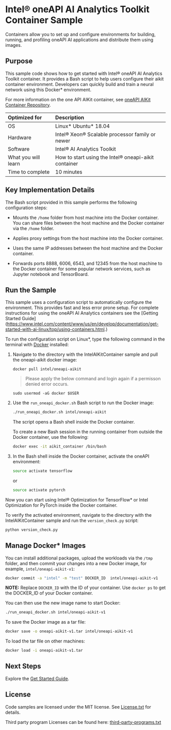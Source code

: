 ﻿# Intel&reg; oneAPI AI Analytics Toolkit Container Sample

Containers allow you to set up and configure environments for
building, running, and profiling oneAPI AI applications and distribute
them using images.


## Purpose

This sample code shows how to get started with Intel® oneAPI AI
Analytics Toolkit container. It provides a Bash script to help users
configure their aikit container environment. Developers can quickly
build and train a neural network using this Docker* environment.

For more information on the one API AIKit container, see [oneAPI AIKit
Container Repository](https://hub.docker.com/r/intel/oneapi-aikit).


| Optimized for                     | Description
|:---                               |:---
| OS                                | Linux* Ubuntu* 18.04 
| Hardware                          | Intel® Xeon® Scalable processor family or newer
| Software                          | Intel® AI Analytics Toolkit
| What you will learn               | How to start using the Intel® oneapi-aikit container
| Time to complete                  | 10 minutes


## Key Implementation Details

The Bash script provided in this sample performs the following
configuration steps:

- Mounts the `/home` folder from host machine into the Docker
  container. You can share files between the host machine and the
  Docker container via the `/home` folder.

- Applies proxy settings from the host machine into the Docker
  container.
   
- Uses the same IP addresses between the host machine and the Docker
  container.

- Forwards ports 8888, 6006, 6543, and 12345 from the host machine to
  the Docker container for some popular network services, such as
  Jupyter notebook and TensorBoard.
        

## Run the Sample

This sample uses a configuration script to automatically configure the
environment. This provides fast and less error prone setup. For
complete instructions for using the oneAPI AI Analytics containers see
the [Getting Started Guide]
(https://www.intel.com/content/www/us/en/develop/documentation/get-started-with-ai-linux/top/using-containers.html.)

To run the configuration script on Linux*, type the following command
in the terminal with [Docker](https://docs.docker.com/engine/install/)
installed:


1. Navigate to the directory with the IntelAIKitContainer sample and pull the oneapi-aikit docker image:

    ```
    docker pull intel/oneapi-aikit
    ```
    > Please apply the below command and login again if a permisson denied error occurs.
    ```
    sudo usermod -aG docker $USER
    ```
    
2. Use the `run_oneapi_docker.sh` Bash script to run the Docker image:

   ```bash
   ./run_oneapi_docker.sh intel/oneapi-aikit
   ```

   The script opens a Bash shell inside the Docker container.
    
   To create a new Bash session in the running container from outside
   the Docker container, use the following:
		
   ```bash
   docker exec -it aikit_container /bin/bash
   ```
   
3. In the Bash shell inside the Docker container, activate the oneAPI
   environment:
    
   ```bash
   source activate tensorflow
   ```
   
   or
   
   ```bash
   source activate pytorch
   ```
   
Now you can start using Intel® Optimization for TensorFlow* or Intel
Optimization for PyTorch inside the Docker container.
   
To verify the activated environment, navigate to the directory with
the IntelAIKitContainer sample and run the `version_check.py` script:
   
```bash
python version_check.py
```
        

## Manage Docker* Images

You can install additional packages, upload the workloads via the
`/tmp` folder, and then commit your changes into a new Docker image,
for example, `intel/oneapi-aikit-v1`:


```bash
docker commit -a "intel" -m "test" DOCKER_ID  intel/oneapi-aikit-v1
```

**NOTE:** Replace `DOCKER_ID` with the ID of your container. Use
`docker ps` to get the DOCKER_ID of your Docker container.

You can then use the new image name to start Docker:

```bash
./run_oneapi_docker.sh intel/oneapi-aikit-v1
```

To save the Docker image as a tar file:

```bash
docker save -o oneapi-aikit-v1.tar intel/oneapi-aikit-v1
```

To load the tar file on other machines:

```bash
docker load -i oneapi-aikit-v1.tar
```


## Next Steps

Explore the [Get Started
Guide](https://www.intel.com/content/www/us/en/develop/documentation/get-started-with-ai-linux/top.html).


## License

Code samples are licensed under the MIT license. See
[License.txt](https://github.com/oneapi-src/oneAPI-samples/blob/master/License.txt)
for details.

Third party program Licenses can be found here: [third-party-programs.txt](https://github.com/oneapi-src/oneAPI-samples/blob/master/third-party-programs.txt)
